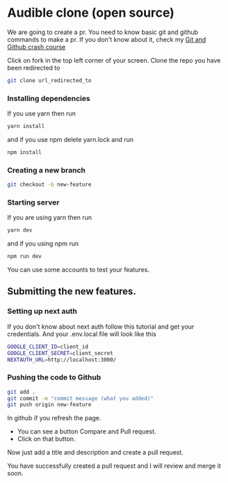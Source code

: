 # Audible clone (open source)

We are going to create a pr. You need to know basic git and github commands to make a pr. If you don't know about it, check my [Git and Github crash course](https://medium.com/geekculture/git-and-github-crash-course-b44f4885ff66 "Git and Github crash course")

Click on fork in the top left corner of your screen. Clone the repo you have been redirected to

```bash
git clone url_redirected_to
```

### Installing dependencies

If you use yarn then run

```bash
yarn install
```

and if you use npm delete yarn.lock and run

```bash
npm install
```

### Creating a new branch

```bash
git checkout -b new-feature
```

### Starting server

If you are using yarn then run

```bash
yarn dev
```

and if you using npm run

```bash
npm run dev
```

You can use some accounts to test your features.

## Submitting the new features.

### Setting up next auth

If you don't know about next auth follow this tutorial and get your credentials.
And your .env.local file will look like this

```bash
GOOGLE_CLIENT_ID=client_id
GOOGLE_CLIENT_SECRET=client_secret
NEXTAUTH_URL=http://localhost:3000/
```

### Pushing the code to Github

```bash
git add .
git commit -m "commit message (what you added)"
git push origin new-feature
```

In github if you refresh the page.

- You can see a button Compare and Pull request.
- Click on that button.

Now just add a title and description and create a pull request.

You have successfully created a pull request and I will review and merge it soon.
